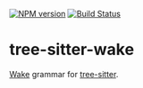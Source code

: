 [![NPM version](https://img.shields.io/npm/v/tree-sitter-wake.svg)](https://www.npmjs.org/package/tree-sitter-wake)
[![Build Status](https://travis-ci.org/sifive/tree-sitter-wake.svg?branch=master)](https://travis-ci.org/sifive/tree-sitter-wake)

# tree-sitter-wake

[Wake](https://github.com/sifive/wake) grammar for [tree-sitter](https://github.com/tree-sitter/tree-sitter).
